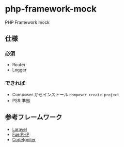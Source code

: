 # php-framework-mock
PHP Framework mock

## 仕様

### 必須
- Router
- Logger

### できれば
- Composer からインストール `composer create-project`
- PSR 準拠

## 参考フレームワーク
- [Laravel](https://github.com/laravel/laravel)
- [FuelPHP](https://github.com/fuel/core)
- [CodeIgniter](https://github.com/bcit-ci/CodeIgniter)
